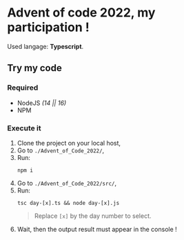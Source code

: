 # Advent of code 2022, my participation !

Used langage: **Typescript**.

## Try my code
### Required
- NodeJS *(14 || 16)*
- NPM

### Execute it
1. Clone the project on your local host,
2. Go to `./Advent_of_Code_2022/`,
3. Run:
   ```
   npm i
   ```
4. Go to `./Advent_of_Code_2022/src/`,
5. Run:
   ```
   tsc day-[x].ts && node day-[x].js
   ```
   > Replace `[x]` by the day number to select.
7. Wait, then the output result must appear in the console !